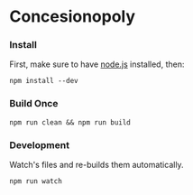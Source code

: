 # Concesionopoly

### Install

First, make sure to have [node.js](https://nodejs.org/) installed, then:

`npm install --dev`

### Build Once

`npm run clean && npm run build`

### Development
Watch's files and re-builds them automatically.

`npm run watch`
